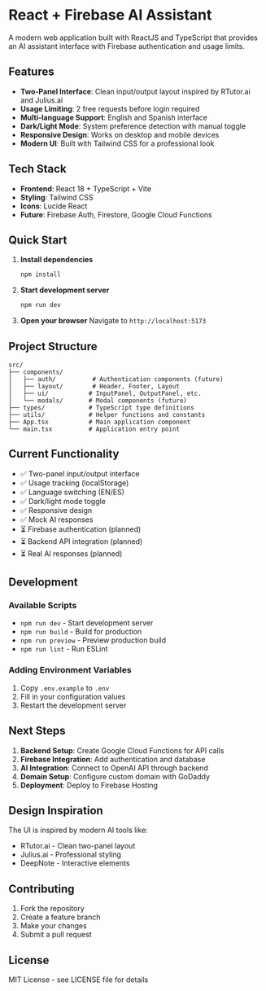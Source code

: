# React + Firebase AI Assistant

A modern web application built with ReactJS and TypeScript that provides an AI assistant interface with Firebase authentication and usage limits.

## Features

- **Two-Panel Interface**: Clean input/output layout inspired by RTutor.ai and Julius.ai
- **Usage Limiting**: 2 free requests before login required
- **Multi-language Support**: English and Spanish interface
- **Dark/Light Mode**: System preference detection with manual toggle
- **Responsive Design**: Works on desktop and mobile devices
- **Modern UI**: Built with Tailwind CSS for a professional look

## Tech Stack

- **Frontend**: React 18 + TypeScript + Vite
- **Styling**: Tailwind CSS
- **Icons**: Lucide React
- **Future**: Firebase Auth, Firestore, Google Cloud Functions

## Quick Start

1. **Install dependencies**
   ```bash
   npm install
   ```

2. **Start development server**
   ```bash
   npm run dev
   ```

3. **Open your browser**
   Navigate to `http://localhost:5173`

## Project Structure

```
src/
├── components/
│   ├── auth/          # Authentication components (future)
│   ├── layout/        # Header, Footer, Layout
│   ├── ui/           # InputPanel, OutputPanel, etc.
│   └── modals/       # Modal components (future)
├── types/            # TypeScript type definitions
├── utils/            # Helper functions and constants
├── App.tsx           # Main application component
└── main.tsx          # Application entry point
```

## Current Functionality

- ✅ Two-panel input/output interface
- ✅ Usage tracking (localStorage)
- ✅ Language switching (EN/ES)
- ✅ Dark/light mode toggle
- ✅ Responsive design
- ✅ Mock AI responses
- ⏳ Firebase authentication (planned)
- ⏳ Backend API integration (planned)
- ⏳ Real AI responses (planned)

## Development

### Available Scripts

- `npm run dev` - Start development server
- `npm run build` - Build for production
- `npm run preview` - Preview production build
- `npm run lint` - Run ESLint

### Adding Environment Variables

1. Copy `.env.example` to `.env`
2. Fill in your configuration values
3. Restart the development server

## Next Steps

1. **Backend Setup**: Create Google Cloud Functions for API calls
2. **Firebase Integration**: Add authentication and database
3. **AI Integration**: Connect to OpenAI API through backend
4. **Domain Setup**: Configure custom domain with GoDaddy
5. **Deployment**: Deploy to Firebase Hosting

## Design Inspiration

The UI is inspired by modern AI tools like:
- RTutor.ai - Clean two-panel layout
- Julius.ai - Professional styling
- DeepNote - Interactive elements

## Contributing

1. Fork the repository
2. Create a feature branch
3. Make your changes
4. Submit a pull request

## License

MIT License - see LICENSE file for details